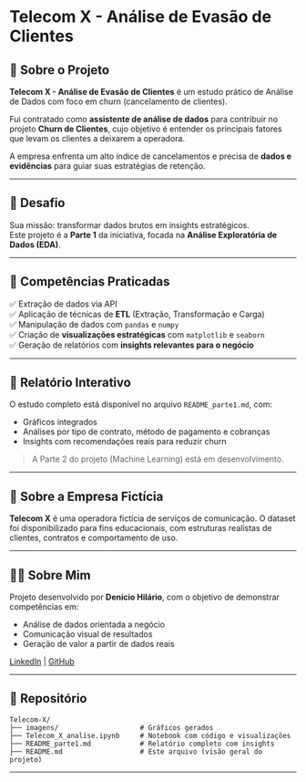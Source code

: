 # Telecom X - Análise de Evasão de Clientes

## 🧠 Sobre o Projeto

**Telecom X - Análise de Evasão de Clientes** é um estudo prático de Análise de Dados com foco em churn (cancelamento de clientes).

Fui contratado como **assistente de análise de dados** para contribuir no projeto **Churn de Clientes**, cujo objetivo é entender os principais fatores que levam os clientes a deixarem a operadora.

A empresa enfrenta um alto índice de cancelamentos e precisa de **dados e evidências** para guiar suas estratégias de retenção.

---

## 🚀 Desafio

Sua missão: transformar dados brutos em insights estratégicos.\
Este projeto é a **Parte 1** da iniciativa, focada na **Análise Exploratória de Dados (EDA)**.

---

## 🧰 Competências Praticadas

✅ Extração de dados via API\
✅ Aplicação de técnicas de **ETL** (Extração, Transformação e Carga)\
✅ Manipulação de dados com `pandas` e `numpy`\
✅ Criação de **visualizações estratégicas** com `matplotlib` e `seaborn`\
✅ Geração de relatórios com **insights relevantes para o negócio**

---

## 📃 Relatório Interativo

O estudo completo está disponível no arquivo `README_parte1.md`, com:

- Gráficos integrados
- Análises por tipo de contrato, método de pagamento e cobranças
- Insights com recomendações reais para reduzir churn

> A Parte 2 do projeto (Machine Learning) está em desenvolvimento.

---

## 🏢 Sobre a Empresa Fictícia

**Telecom X** é uma operadora fictícia de serviços de comunicação. O dataset foi disponibilizado para fins educacionais, com estruturas realistas de clientes, contratos e comportamento de uso.

---

## 👨‍💼 Sobre Mim

Projeto desenvolvido por **Denício Hilário**, com o objetivo de demonstrar competências em:

- Análise de dados orientada a negócio
- Comunicação visual de resultados
- Geração de valor a partir de dados reais

[LinkedIn](https://www.linkedin.com) | [GitHub](https://github.com/Dencio-Hilario07)

---

## 🔄 Repositório

```
Telecom-X/
├── imagens/                    # Gráficos gerados
├── Telecom_X_analise.ipynb     # Notebook com código e visualizações
├── README_parte1.md            # Relatório completo com insights
├── README.md                   # Este arquivo (visão geral do projeto)
```

---


